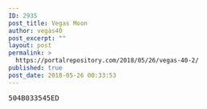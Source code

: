 ```yaml
---
ID: 2935
post_title: Vegas Moon
author: vegas40
post_excerpt: ""
layout: post
permalink: >
  https://portalrepository.com/2018/05/26/vegas-40-2/
published: true
post_date: 2018-05-26 00:33:53
---
```

<pre>504B033545ED</pre>